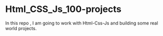# Html_CSS_Js_100-projects
In this repo , I am going to work with Html-Css-Js and building some real world projects.
